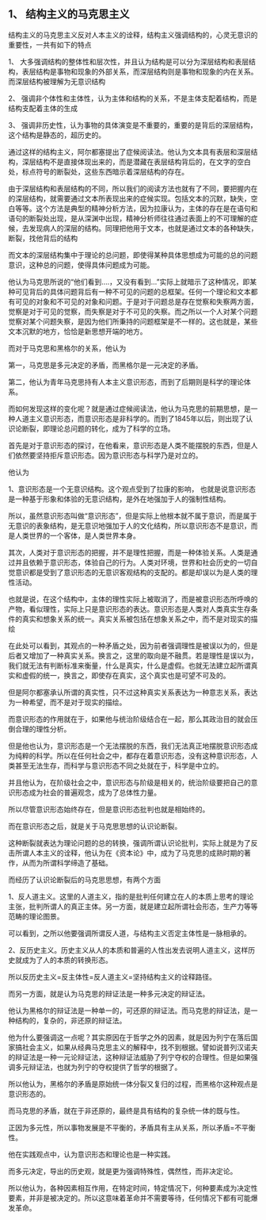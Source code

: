 <h2>1、	结构主义的马克思主义&#13;</h2><p data-pid="thh-TBGi">结构主义的马克思主义反对人本主义的诠释，结构主义强调结构的，心灵无意识的重要性，一共有如下的特点&#13;</p><p data-pid="69bBzf-Q">1、	大多强调结构的整体性和层次性，并且认为结构是可以分为深层结构和表层结构，表层结构是事物和现象的外部关系，而深层结构则是事物和现象的内在关系。而深层结构被理解为无意识结构&#13;</p><p data-pid="y33OwiRW">2、	强调非个体性和主体性，认为主体和结构的关系，不是主体支配着结构，而是结构支配着主体的生成&#13;</p><p data-pid="-ts2JEnz">3、	强调非历史性，认为事物的具体演变是不重要的，重要的是背后的深层结构，这个结构是静态的，超历史的。&#13;</p><p data-pid="sR45XMIP">通过这样的结构主义，阿尔都塞提出了症候阅读法。他认为文本具有表层和深层结构，深层结构不是直接体现出来的，而是潜藏在表层结构背后的，在文字的空白处，标点符号的断裂处，这些东西暗示着深层结构的存在。&#13;</p><p data-pid="BjYcSbcD">由于深层结构和表层结构的不同，所以我们的阅读方法也就有了不同，要把握内在的深层结构，就需要通过文本所表现出来的症候实现。包括文本的沉默，缺失，空白等等。这个方法是典型的精神分析方法，因为拉康认为，主体的存在是在语句和语句的断裂处出现，是从深渊中出现，精神分析师往往通过表面上的不可理解的症候，去发现病人的深层的结构。同理把他用于文本，也就是通过文本的各种缺失，断裂，找他背后的结构&#13;</p><p data-pid="ETbju6ra">而文本的深层结构集中于理论的总问题，即使得某种具体思想成为可能的总的问题意识，这种总的问题，使得具体问题成为可能。&#13;</p><p data-pid="NDQBztW1">他认为马克思所说的“他们看到….，又没有看到…”实际上就暗示了这种情况，即某种可见背后的具体问题背后有一种不可见的问题的总框架。任何一个理论和文本都有可见的对象和不可见的对象和问题。于是对于问题总是存在觉察和失察两方面，觉察是对于可见的觉察，而失察是对于不可见的失察。而之所以一个人对某个问题觉察对某个问题失察，是因为他们所秉持的问题框架是不一样的。这也就是，某些文本沉默的地方，恰恰是新思想开端的地方。&#13;</p><p data-pid="qto6tGcs">而对于马克思和黑格尔的关系，他认为&#13;</p><p data-pid="pI0uzX4_">第一，马克思是多元决定的矛盾，而黑格尔是一元决定的矛盾。&#13;</p><p data-pid="llUezEMI">第二，他认为青年马克思持有人本主义意识形态，而到了后期则是科学的理论体系。&#13;</p><p data-pid="gpw1ndhB">而如何发现这样的变化呢？就是通过症候阅读法，他认为马克思的前期思想，是一种人道主义意识形态，而意识形态是非科学的。而到了1845年以后，则出现了认识论断裂，即理论总问题的转化，成为了科学的立场。&#13;</p><p data-pid="mXncEw2_">首先是对于意识形态的探讨，在他看来，意识形态是人类不能摆脱的东西，但是人们依然要坚持拒斥意识形态。因为意识形态与科学乃是对立的。&#13;</p><p data-pid="zm7jRRrJ">他认为&#13;</p><p data-pid="bSOnK6Qf">1、意识形态是一个无意识结构。这个观点受到了拉康的影响，	也就是说意识形态是一种基于形象和体验的无意识结构，是外在地强加于人的强制性结构。&#13;</p><p data-pid="yEFixtG8">所以，虽然意识形态叫做“意识形态”，但是实际上他根本就不属于意识，而是属于无意识的表象结构，是无意识地强加于人的文化结构，所以意识形态不是意识，而是人类世界的一个客体，是人类世界本身。&#13;</p><p data-pid="3VzSLU69">其次，人类对于意识形态的把握，并不是理性把握，而是一种体验关系。人类是通过并且依赖于意识形态，体验自己的行为。人类对环境，世界和社会历史的一切自觉意识都是受到了意识形态的无意识客观结构的支配的。都是却误以为是人类的理性活动。&#13;</p><p data-pid="yHzrISHO">也就是说，在这个结构中，主体的理性实际上被取消了，而是被意识形态所呼唤的产物，看似理性，实际上只是意识形态的表达。意识形态是人类对人类真实生存条件的真实和想象关系的统一。真实关系被包括在想象关系之中，而不是对现实的描绘&#13;</p><p data-pid="7B8C1S7-">在此处可以看到，其观点的一种矛盾之处，因为前者强调理性是被误以为的，但是后者又增加了一种真实关系。换言之，这里的取向是不融贯。若是理性是误以为，我们就无法有判断标准来衡量，什么是真实，什么是虚假。也就无法建立起所谓真实和虚假的统一，换言之，即使存在真实，这个真实也是可望不可及的。&#13;</p><p data-pid="LpOU-xeB">但是阿尔都塞承认所谓的真实性，只不过这种真实关系表达为一种意志关系，表达为一种希望，而不是对于现实的描绘。&#13;</p><p data-pid="Y-JTl3NO">而意识形态的作用就在于，如果他与统治阶级结合在一起，那么其政治目的就会压倒合理的理性分析。&#13;</p><p data-pid="6dRli9RM">但是他也认为，意识形态是一个无法摆脱的东西，我们无法真正地摆脱意识形态成为纯粹的科学。所以在任何社会之中，都存在着意识形态，没有这种意识形态，人类甚至无法生存，而科学与意识形态不同之处就在于，科学是中立的。&#13;</p><p data-pid="CWZ6asbT">并且他认为，在阶级社会之中，意识形态与阶级是相关的，统治阶级要把自己的意识形态成为社会的普遍观念，成为了总体性力量。&#13;</p><p data-pid="-m1xaHn6">所以尽管意识形态始终存在，但是意识形态批判也就是相始终的。&#13;</p><p data-pid="UiXArsyB">而在意识形态之后，就是关于马克思思想的认识论断裂。&#13;</p><p data-pid="89PpiIvS">这种断裂就表达为理论问题的总的转换，强调所谓认识论批判，实际上就是为了反击所谓人本主义的诠释，他认为在《资本论》中，成为了马克思的成熟时期的著作，从而为所谓科学缔造了基础。&#13;</p><p data-pid="gJiys0ZF">而经历了认识论断裂后的马克思思想，有两个方面&#13;</p><p data-pid="WDxfJrkB">1、反人道主义。这里的人道主义，指的是批判任何建立在人的本质上思考的理论主张，批判所谓人的真正主体。另一方面，就是建立起所谓社会形态，生产力等等范畴的理论图景。&#13;</p><p data-pid="mruPbmAG">可以看到，之所以他要强调所谓反人道，与结构主义否定主体性是一脉相承的。&#13;</p><p data-pid="JOxFy8Fr">2、反历史主义。历史主义从人的本质和普遍的人性出发去说明人道主义，这样历史就成为了人的本质的转换形态。&#13;</p><p data-pid="YeoteCCD">所以反历史主义=反主体性=反人道主义=坚持结构主义的诠释路径。&#13;</p><p data-pid="1bNUdAYf">而另一方面，就是认为马克思的辩证法是一种多元决定的辩证法。&#13;</p><p data-pid="M8BmkCaK">他认为黑格尔的辩证法是一种单一的，可还原的辩证法。而马克思的辩证法，是一种结构的，复杂的，非还原的辩证法。&#13;</p><p data-pid="AMP_tONg">他为什么要强调这一点呢？其实原因在于哲学之外的因素，就是因为列宁在落后国家搞社会主义，如果从经典马克思主义的解释中，找不到根据。譬如说普列汉诺夫的辩证法是一种一元论辩证法，这种辩证法威胁了列宁夺权的合理性。但是如果强调多元辩证法，也就为列宁的夺权提供了哲学的根据了。&#13;</p><p data-pid="JX62MOFG">所以他认为，黑格尔的矛盾是原始统一体分裂又复归的过程，而黑格尔这种观点是意识形态的。&#13;</p><p data-pid="-bYp9Ovj">而马克思的矛盾，就在于非还原的，最终是具有结构的复杂统一体的既与性。&#13;</p><p data-pid="KoIjeSy8">正因为多元性，所以事物发展是不平衡的，矛盾具有主从关系，所以矛盾=不平衡性。&#13;</p><p data-pid="yPZdvXaL">他在实践观点中，认为意识形态和理论也是一种实践。&#13;</p><p data-pid="HggXjdO0">而多元决定，导出的历史观，就是更为强调特殊性，偶然性，而非决定论。&#13;</p><p data-pid="PUAv58fm">所以他认为，各种因素相互作用，在特定时间，特定情况下，何种要素成为决定性要素，并非是被决定的。所以这意味着革命并不需要等待，任何情况下都有可能爆发革命。&#13;</p><p></p>